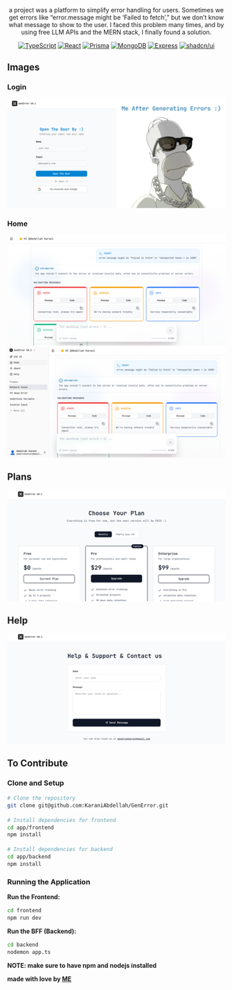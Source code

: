 

<div align="center">

a project was a platform to simplify error handling for users.
Sometimes we get errors like “error.message might be ‘Failed to fetch’,” but we don’t know what message to show to the user.
I faced this problem many times, and by using free LLM APIs and the MERN stack, I finally found a solution.

[![TypeScript](https://img.shields.io/badge/TypeScript-3178C6?style=for-the-badge&logo=typescript&logoColor=white)](https://www.typescriptlang.org/)
[![React](https://img.shields.io/badge/React-20232A?style=for-the-badge&logo=react&logoColor=61DAFB)](https://react.dev/)
[![Prisma](https://img.shields.io/badge/Prisma-2D3748?style=for-the-badge&logo=prisma&logoColor=white)](https://www.prisma.io/)
[![MongoDB](https://img.shields.io/badge/MongoDB-4EA94B?style=for-the-badge&logo=mongodb&logoColor=white)](https://www.mongodb.com/)
[![Express](https://img.shields.io/badge/Express-000000?style=for-the-badge&logo=express&logoColor=white)](https://expressjs.com/)
[![shadcn/ui](https://img.shields.io/badge/shadcn%2Fui-000000?style=for-the-badge&logo=shadcnui&logoColor=white)](https://ui.shadcn.com/)

</div>



## Images

### Login
<img src="app/images/login.png">

### Home
<img src="app/images/home1.png">
<img src="app/images/home2.png">

## Plans
<img src="app/images/plans.png">

## Help
<img src="app/images/help.png">


## To Contribute

### Clone and Setup

```bash
# Clone the repository
git clone git@github.com:KaraniAbdellah/GenError.git

# Install dependencies for frontend
cd app/frontend
npm install

# Install dependencies for backend
cd app/backend
npm install
```

### Running the Application

**Run the Frontend:**
```bash
cd frontend
npm run dev
```

**Run the BFF (Backend):**
```bash
cd backend
nodemon app.ts
```
**NOTE: make sure to have npm and nodejs installed**

**made with love by <a href="https://www.linkedin.com/in/abdellah-karani-965928294/">ME</a>**
